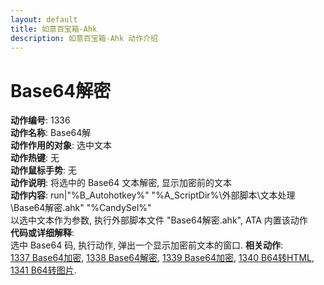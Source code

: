 ```yaml
---
layout: default
title: 如意百宝箱-Ahk
description: 如意百宝箱-Ahk 动作介绍
---
```


# [](#header-2) Base64解密
**动作编号**: 1336  
**动作名称**: Base64解  
**动作作用的对象**: 选中文本  
**动作热键**: 无  
**动作鼠标手势**: 无  
**动作说明**: 将选中的 Base64 文本解密, 显示加密前的文本  
**动作内容**: run|"%B_Autohotkey%" "%A_ScriptDir%\外部脚本\文本处理\Base64解密.ahk" "%CandySel%"  
以选中文本作为参数, 执行外部脚本文件 "Base64解密.ahk", ATA 内置该动作  
**代码或详细解释**:  
选中 Base64 码, 执行动作, 弹出一个显示加密前文本的窗口. 
**相关动作**:  
[1337 Base64加密](1337.md), [1338 Base64解密](1338.md), [1339 Base64加密](1339.md), [1340 B64转HTML](1340.md), [1341 B64转图片](1341.md).  